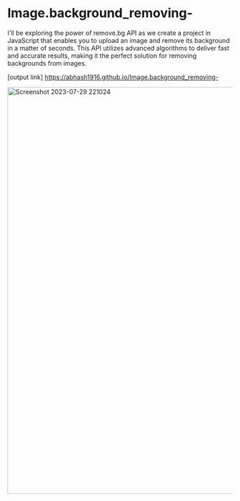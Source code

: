 # Image.background_removing-
I'll be exploring the power of remove.bg API as we create a project in JavaScript that enables you to upload an image and remove its background in a matter of seconds. This API utilizes advanced algorithms to deliver fast and accurate results, making it the perfect solution for removing backgrounds from images. 


[output link] https://abhash1916.github.io/Image.background_removing-

<img width="912" alt="Screenshot 2023-07-29 221024" src="https://github.com/Abhash1916/Image.background_removing-/assets/126318799/40d920de-9b44-4551-9e68-814b8211fa2a">

